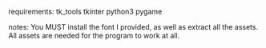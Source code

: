 requirements:
tk_tools
tkinter
python3
pygame

notes:
You MUST install the font I provided, as well as extract all the assets. All assets are needed for the program to work at all.
